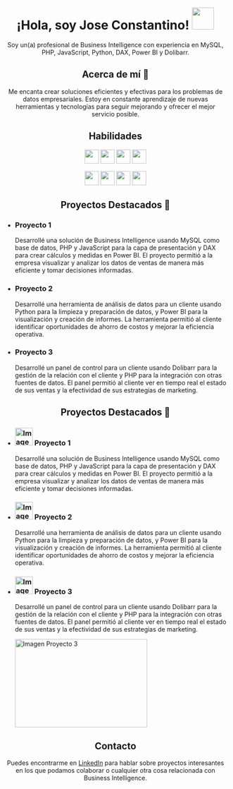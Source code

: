 <!-- Saludo -->
<h1 align="center">
  ¡Hola, soy Jose Constantino! <img src="https://media.giphy.com/media/5HyXGsoFzXWPKFx07j/giphy.gif" width="50px">
</h1>

<p align="center">Soy un(a) profesional de Business Intelligence con experiencia en MySQL, PHP, JavaScript, Python, DAX, Power BI y Dolibarr.</p>

<h2 align="center">Acerca de mí 🎯</h2>
<p align="center">Me encanta crear soluciones eficientes y efectivas para los problemas de datos empresariales. Estoy en constante aprendizaje de nuevas herramientas y tecnologías para seguir mejorando y ofrecer el mejor servicio posible.</p>

<!-- Habilidades -->
<h2 align="center">Habilidades</h2>
<p align="center">
  <img height="32" src="https://img.shields.io/badge/Business%20Intelligence%20-%23F37626.svg?&style=for-the-badge&logo=BusinessIntelligence&logoColor=white"/>
  <img height="32" src="https://img.shields.io/badge/MySQL-%2300f.svg?&style=for-the-badge&logo=mysql&logoColor=white"/>
  <img height="32" src="https://img.shields.io/badge/PHP-%23777BB4.svg?&style=for-the-badge&logo=php&logoColor=white"/>
  <img height="32" src="https://img.shields.io/badge/JavaScript-%23323330.svg?&style=for-the-badge&logo=javascript&logoColor=%23F7DF1E"/>
</p>
<p align="center">
  <img height="32" src="https://img.shields.io/badge/Python-%2314354C.svg?&style=for-the-badge&logo=python&logoColor=white"/>
  <img height="32" src="https://img.shields.io/badge/DAX-%230076D6.svg?&style=for-the-badge&logo=DAX&logoColor=white"/>
  <img height="32" src="https://img.shields.io/badge/Power%20BI-%23F2C811.svg?&style=for-the-badge&logo=PowerBI&logoColor=white"/>
  <img height="32" src="https://img.shields.io/badge/Dolibarr-%238B8B8B.svg?&style=for-the-badge&logo=Dolibarr&logoColor=white"/>
</p>

<h2 align="center">Proyectos Destacados 🚀</h2>
<ul>
  <li>
    <h3>Proyecto 1</h3>
    <p>Desarrollé una solución de Business Intelligence usando MySQL como base de datos, PHP y JavaScript para la capa de presentación y DAX para crear cálculos y medidas en Power BI. El proyecto permitió a la empresa visualizar y analizar los datos de ventas de manera más eficiente y tomar decisiones informadas.</p>
  </li>
  <li>
    <h3>Proyecto 2</h3>
    <p>Desarrollé una herramienta de análisis de datos para un cliente usando Python para la limpieza y preparación de datos, y Power BI para la visualización y creación de informes. La herramienta permitió al cliente identificar oportunidades de ahorro de costos y mejorar la eficiencia operativa.</p>
  </li>
  <li>
    <h3>Proyecto 3</h3>
    <p>Desarrollé un panel de control para un cliente usando Dolibarr para la gestión de la relación con el cliente y PHP para la integración con otras fuentes de datos. El panel permitió al cliente ver en tiempo real el estado de sus ventas y la efectividad de sus estrategias de marketing.</p>
  </li>
</ul>


<h2 align="center">Proyectos Destacados 🚀</h2>
<ul>
  <li>
    <h3><img src="https://media.giphy.com/media/IzLejEn5juzsLN4AqX/giphy.gif" alt="Imagen Proyecto 1" width="40" height="40">
    Proyecto 1</h3>
    <p>Desarrollé una solución de Business Intelligence usando MySQL como base de datos, PHP y JavaScript para la capa de presentación y DAX para crear cálculos y medidas en Power BI. El proyecto permitió a la empresa visualizar y analizar los datos de ventas de manera más eficiente y tomar decisiones informadas.</p>
  </li>
  <li>
    <h3><img src="https://media.giphy.com/media/IzLejEn5juzsLN4AqX/giphy.gif" alt="Imagen Proyecto 1" width="40" height="40">
    Proyecto 2</h3>
    <p>Desarrollé una herramienta de análisis de datos para un cliente usando Python para la limpieza y preparación de datos, y Power BI para la visualización y creación de informes. La herramienta permitió al cliente identificar oportunidades de ahorro de costos y mejorar la eficiencia operativa.</p>
  </li>
  <li>
    <h3><img src="https://media.giphy.com/media/IzLejEn5juzsLN4AqX/giphy.gif" alt="Imagen Proyecto 1" width="40" height="40">
    Proyecto 3</h3>
    <p>Desarrollé un panel de control para un cliente usando Dolibarr para la gestión de la relación con el cliente y PHP para la integración con otras fuentes de datos. El panel permitió al cliente ver en tiempo real el estado de sus ventas y la efectividad de sus estrategias de marketing.</p>
    <img src="https://media.giphy.com/media/5HyXGsoFzXWPKFx07j/giphy.gif" alt="Imagen Proyecto 3" width="300" height="200">
  </li>
</ul>



<h2 align="center">Contacto</h2>
<p align="center">Puedes encontrarme en <a href="Enlace a tu perfil de LinkedIn">LinkedIn</a> para hablar sobre proyectos interesantes en los que podamos colaborar o cualquier otra cosa relacionada con Business Intelligence.</p>
